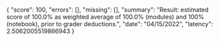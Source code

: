 {
  "score": 100,
  "errors": [],
  "missing": [],
  "summary": "Result: estimated score of 100.0% as weighted average of 100.0% (modules) and 100% (notebook), prior to grader deductions.",
  "date": "04/15/2022",
  "latency": 2.5062005519866943
}